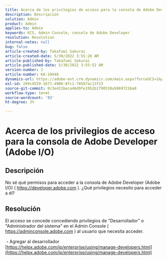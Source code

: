 ```yaml
---
title: Acerca de los privilegios de acceso para la consola de Adobe Developer (Adobe I/O)
description: Descripción
solution: Admin
product: Admin
applies-to: Admin
keywords: KCS, Admin Console, consola de Adobe Developer
resolution: Resolution
internal-notes: null
bug: false
article-created-by: Takafumi Sakurai
article-created-date: 5/30/2022 3:55:28 AM
article-published-by: Takafumi Sakurai
article-published-date: 5/30/2022 3:55:52 AM
version-number: 2
article-number: KA-19448
dynamics-url: https://adobe-ent.crm.dynamics.com/main.aspx?forceUCI=1&pagetype=entityrecord&etn=knowledgearticle&id=77708953-ccdf-ec11-bb3d-000d3a35188d
exl-id: 269c4559-1671-4906-8fc1-78587ac13f23
source-git-commit: 0c3e421beca46d9fe1952b1f98538a50697216a0
workflow-type: tm+mt
source-wordcount: '93'
ht-degree: 3%

---
```


# Acerca de los privilegios de acceso para la consola de Adobe Developer (Adobe I/O)

## Descripción

No sé qué permisos para acceder a la consola de Adobe Developer (Adobe I/O) ( https://developer.adobe.com ). ¿Qué privilegios necesito para acceder a él?

## Resolución


El acceso se concede concediendo privilegios de &quot;Desarrollador&quot; o &quot;Administrador del sistema&quot; en el Admin Console ( https://adminconsole.adobe.com ) al usuario que necesita acceder.

・Agregar al desarrollador
[https://helpx.adobe.com/jp/enterprise/using/manage-developers.html](https://helpx.adobe.com/jp/enterprise/using/manage-developers.html)
